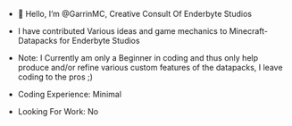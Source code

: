 - 👋 Hello, I’m @GarrinMC, Creative Consult Of Enderbyte Studios
- I have contributed Various ideas and game mechanics to Minecraft-Datapacks for Enderbyte Studios

- Note: I Currently am only a Beginner in coding and thus only help produce and/or refine various custom features of the datapacks, I leave coding to the pros ;)

- Coding Experience: Minimal
- Looking For Work: No
<!---
GarrinMC/GarrinMC is a ✨ special ✨ repository because its `README.md` (this file) appears on your GitHub profile.
You can click the Preview link to take a look at your changes.
--->

